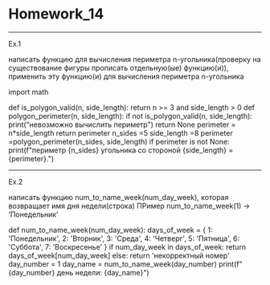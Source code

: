 # Homework_14

-----------------------------------------------------------------------------------------------------------------------------------------------------------------------------------------

Ex.1

написать функцию для вычисления периметра n-угольника(проверку на существование фигуры прописать отдельную(ые) функцию(и)), применить эту функцию(и) для вычисления периметра n-угольника

import math

def is_polygon_valid(n, side_length):
    return n >= 3 and side_length > 0
def polygon_perimeter(n, side_length):
    if not is_polygon_valid(n, side_length):
        print("невозможно вычислить периметр")
        return None
    perimeter = n*side_length
    return perimeter
n_sides =5
side_length =8
perimeter =polygon_perimeter(n_sides, side_length)
if perimeter is not None:
    print(f"периметр {n_sides} угольника со стороной {side_length} = {perimeter}.")

 -----------------------------------------------------------------------------------------------------------------------------------------------------------------------------------------

 Ex.2

написать функцию num_to_name_week(num_day_week), которая возвращает имя дня недели(строка)
ПРимер 
num_to_name_week(1) -> ‘Понедельник’

 def num_to_name_week(num_day_week):
    days_of_week = {
        1: 'Понедельник',
        2: 'Вторник',
        3: 'Среда',
        4: 'Четверг',
        5: 'Пятница',
        6: 'Суббота',
        7: 'Воскресенье'
    }
    if num_day_week in days_of_week:
        return days_of_week[num_day_week]
    else:
        return 'некорректный номер'
day_number = 1
day_name = num_to_name_week(day_number)
print(f"{day_number} день недели: {day_name}")

